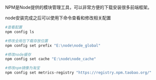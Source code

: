 NPM是Node提供的模块管理工具，可以非常方便的下载安装很多前端框架。

node安装完成之后可以使用下命令查看和修改相关配置

```bash
#查看配置
npm config ls

#修改全局包下载存放位置
npm config set prefix "E:\node\node_global"

#修改node缓存
npm config set cache "E:\node\node_cache"

#修改npm镜像为淘宝
npm config set metrics-registry "https://registry.npm.taobao.org/"
```

